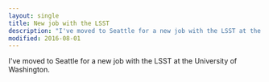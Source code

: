 ```yaml
---
layout: single
title: New job with the LSST
description: "I've moved to Seattle for a new job with the LSST at the University of Washington."
modified: 2016-08-01
---
```


I've moved to Seattle for a new job with the LSST at the University of Washington.
